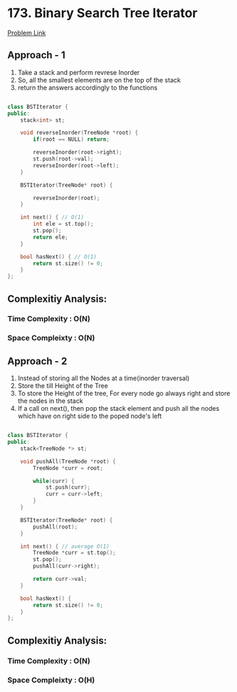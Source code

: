 # 173. Binary Search Tree Iterator

[Problem Link](https://leetcode.com/problems/binary-search-tree-iterator/)

## Approach - 1

1. Take a stack and perform revrese Inorder
2. So, all the smallest elements are on the top of the stack
3. return the answers accordingly to the functions

```c++

class BSTIterator {
public:
    stack<int> st;

    void reverseInorder(TreeNode *root) {
        if(root == NULL) return;

        reverseInorder(root->right);
        st.push(root->val);
        reverseInorder(root->left);
    }

    BSTIterator(TreeNode* root) {

        reverseInorder(root);
    }

    int next() { // O(1)
        int ele = st.top();
        st.pop();
        return ele;
    }

    bool hasNext() { // O(1)
        return st.size() != 0;
    }
};

```

## Complexitiy Analysis:

### Time Complexity : O(N)

### Space Compleixty : O(N)

## Approach - 2

1. Instead of storing all the Nodes at a time(inorder traversal)
2. Store the till Height of the Tree
3. To store the Height of the tree, For every node go always right and store the nodes in the stack
4. If a call on next(), then pop the stack element and push all the nodes which have on right side to the poped node's left

```c++

class BSTIterator {
public:
    stack<TreeNode *> st;

    void pushAll(TreeNode *root) {
        TreeNode *curr = root;

        while(curr) {
            st.push(curr);
            curr = curr->left;
        }
    }

    BSTIterator(TreeNode* root) {
        pushAll(root);
    }

    int next() { // average O(1)
        TreeNode *curr = st.top();
        st.pop();
        pushAll(curr->right);

        return curr->val;
    }

    bool hasNext() {
        return st.size() != 0;
    }
};


```

## Complexitiy Analysis:

### Time Complexity : O(N)

### Space Compleixty : O(H)
